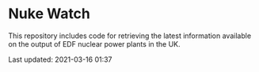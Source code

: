 # Nuke Watch

This repository includes code for retrieving the latest information available on the output of EDF nuclear power plants in the UK.

Last updated: 2021-03-16 01:37